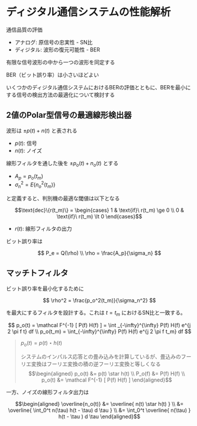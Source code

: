 # ディジタル通信システムの性能解析

通信品質の評価
- アナログ: 原信号の忠実性 - SN比
- ディジタル: 波形の復元可能性 - BER

有限な信号波形の中から一つの波形を同定する

BER（ビット誤り率）は小さいほどよい

いくつかのディジタル通信システムにおけるBERの評価とともに、BERを最小にする信号の検出方法の最適化について検討する

## 2値のPolar型信号の最適線形検出器

波形は $\pm p(t) + n(t)$ と表される

- $p(t)$: 信号
- $n(t)$: ノイズ

線形フィルタを通した後を $\pm p_o(t) + n_o(t)$ とする

- $A_p = p_o(t_m)$
- $\sigma_n^2 = E \{ n_o^2 (t_m) \}$

と定義すると、判別機の最適な閾値は以下となる

$$\text{dec}\{r(t_m)\} = \begin{cases}
  1 & \text{if}\ r(t_m) \ge 0 \\
  0 & \text{if}\ r(t_m) \lt 0
\end{cases}$$

- $r(t)$: 線形フィルタの出力

ビット誤り率は

$$
P_e = Q(\rho) \\
\rho = \frac{A_p}{\sigma_n}
$$

## マッチトフィルタ

ビット誤り率を最小化するために

$$
\rho^2 = \frac{p_o^2(t_m)}{\sigma_n^2}
$$

を最大にするフィルタを設計する。これは $t = t_m$ におけるSN比と一致する。

$$
p_o(t) = \mathcal F^{-1} [ P(f) H(f) ] = \int _{-\infty}^{\infty} P(f) H(f) e^{j 2 \pi f t} df \\
p_o(t_m) = \int_{-\infty}^{\infty} P(f) H(f) e^{j 2 \pi f t_m} df
$$

> $p_o(t) = p(t) \star h(t)$
>
> システムのインパルス応答との畳み込みを計算しているが、畳込みのフーリエ変換はフーリエ変換の積の逆フーリエ変換と等しくなる
> $$\begin{aligned}
> p_o(t) &= p(t) \star h(t) \\
> P_o(f) &= P(f) H(f) \\
> p_o(t) &= \mathcal F^{-1} [ P(f) H(f) ]
> \end{aligned}$$

一方、ノイズの線形フィルタ出力は

$$\begin{aligned}
\overline{n_o(t)} &= \overline{ n(t) \star h(t) } \\
&= \overline{ \int_0^t n(\tau) h(t - \tau) d \tau } \\
&= \int_0^t \overline{ n(\tau) } h(t - \tau ) d \tau
\end{aligned}$$